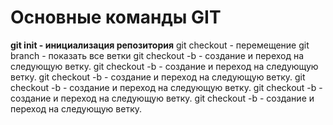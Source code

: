 # Основные команды GIT
**git init - инициализация репозитория**
git checkout - перемещение
git branch - показать все ветки
git checkout -b - создание и переход на следующую ветку.
git checkout -b - создание и переход на следующую ветку.
git checkout -b - создание и переход на следующую ветку.
git checkout -b - создание и переход на следующую ветку.
git checkout -b - создание и переход на следующую ветку.
git checkout -b - создание и переход на следующую ветку.